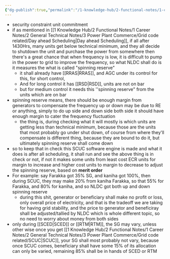 ```yaml
---
{"dg-publish":true,"permalink":"/1-knowledge-hub/2-functional-notes/1-career-notes/2-general-technical-notes/3-power-plant-commerce/grid-code-related/scuc/","noteIcon":""}
---
```


- security constraint unit commitment
- if as mentioned in [[1 Knowledge Hub/2 Functional Notes/1 Career Notes/2 General Technical Notes/3 Power Plant Commerce/Grid code related/Day ahead Scheduling\|Day ahead Scheduling]], if all after 1430Hrs, many units get below technical minimum, and they all decide to shutdown the unit and purchase the power from somewhere then there's a great chance that when frequency is low, it is difficult to pump in the power to grid to improve the frequency, so what NLDC shall do is it measures the what is called "spinning reserve"
	- it shall already have [[RRAS\|RRAS]], and AGC under its control for this, for short control, 
	- And for long control it has [[RSD\|RSD]], units are not on bar
	- but for medium control it needs this ''spinning reserve" from the units which are on bar
- spinning reserve means, there should be enough margin from generators to compensate the frequency up or down may be due to RE or anything, simply to do up side and down side both side it should have enough margin to cater the frequency fluctuation
	- the thing is, during checking what it will mostly is which units are getting less than technical minimum, because those are the units that most probably go under shut down, of course from where they'll compensate is different thing, because they are bound to do it, but ultimately spinning reserve shall come down
- so to keep that in check this SCUC software engine is made and what it does is after all scheduling, it shall run and see the above thing is in check or not, if not it makes some units from least cost ECR units for margin to increase and higher cost units to margin to decrease to adjust the spinning reserve, based on **merit order**
- For example: say Farakka got 35% SG, and kaniha got 100%, then during SCUC, they may make 20% from kaniha Farakka, so that 55% for Farakka, and 80% for kaniha, and so NLDC got both up and down spinning reserve
	- during this shit, generator or beneficiary shall make no profit or loss, only overall price of electricity, and that is the tradeoff we are taking for having grid stability, and the price to generator and beneficiray shall be adjusted/tallied by NLDC which is whole different topic, so no need to worry about money from both sides
- only during [[SCED\|SCED]] or [[RTM\|RTM]], the SG may vary, unless other wise once you get [[1 Knowledge Hub/2 Functional Notes/1 Career Notes/2 General Technical Notes/3 Power Plant Commerce/Grid code related/SCUC\|SCUC]], your SG shall most probably not vary, because once SCUC comes, beneficiary shall have some 15% of its allocation can only be varied, remaining 85% shall be in hands of SCED or RTM 
